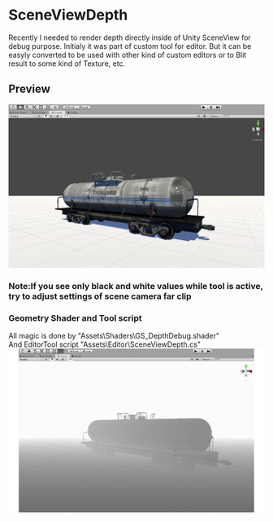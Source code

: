 # SceneViewDepth
Recently I needed to render depth directly inside of Unity SceneView for debug purpose. Initialy it was part of custom tool for editor. But it can be easyly converted to be used with other kind of custom editors or to Blit result to some kind of Texture, etc.

## Preview
![Tank](TankStatic.gif)
### Note:If you see only black and white values while tool is active, try to adjust settings of scene camera far clip
### Geometry Shader and Tool script
All magic is done by  "Assets\Shaders\GS_DepthDebug.shader"<br/>
And EditorTool script "Assets\Editor\SceneViewDepth.cs"
![TankOrbit](TankOrbit.gif)


